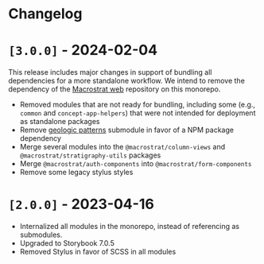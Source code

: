 # Changelog

# `[3.0.0]` - 2024-02-04

This release includes major changes in support of bundling all dependencies for
a more standalone workflow. We intend to remove the dependency of the
[Macrostrat web](https://github.com/UW-Macrostrat/web) repository on this
monorepo.

- Removed modules that are not ready for bundling, including some (e.g.,
  `common` and `concept-app-helpers`) that were not intended for deployment as
  standalone packages
- Remove [geologic patterns](https://github.com/davenquinn/geologic-patterns)
  submodule in favor of a NPM package dependency
- Merge several modules into the `@macrostrat/column-views` and
  `@macrostrat/stratigraphy-utils` packages
- Merge `@macrostrat/auth-components` into `@macrostrat/form-components`
- Remove some legacy stylus styles

# `[2.0.0]` - 2023-04-16

- Internalized all modules in the monorepo, instead of referencing as
  submodules.
- Upgraded to Storybook 7.0.5
- Removed Stylus in favor of SCSS in all modules
